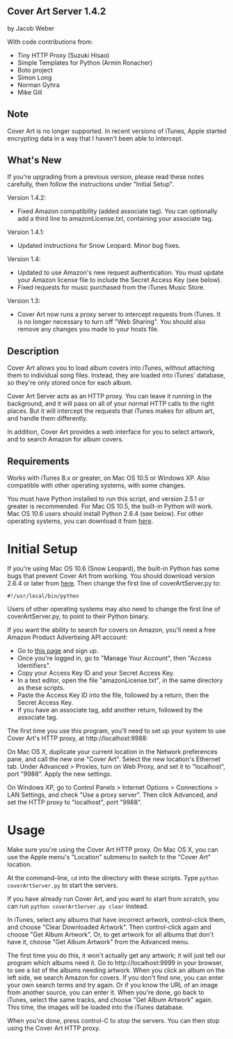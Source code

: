 Cover Art Server 1.4.2
----------------------
by Jacob Weber

With code contributions from:
* Tiny HTTP Proxy (Suzuki Hisao)
* Simple Templates for Python (Armin Ronacher)
* Boto project
* Simon Long
* Norman Gyhra
* Mike Gill


## Note
Cover Art is no longer supported. In recent versions of iTunes, Apple started encrypting data in a way that I haven't been able to intercept.


## What's New

If you're upgrading from a previous version, please read these notes carefully, then follow the instructions under "Initial Setup".

Version 1.4.2:
* Fixed Amazon compatibility (added associate tag). You can optionally add a third line to amazonLicense.txt, containing your associate tag.

Version 1.4.1:
* Updated instructions for Snow Leopard. Minor bug fixes.

Version 1.4:
* Updated to use Amazon's new request authentication. You must update your Amazon license file to include the Secret Access Key (see below).
* Fixed requests for music purchased from the iTunes Music Store.

Version 1.3:
* Cover Art now runs a proxy server to intercept requests from iTunes. It is no longer necessary to turn off "Web Sharing". You should also remove any changes you made to your hosts file.


## Description

Cover Art allows you to load album covers into iTunes, without attaching them to individual song files. Instead, they are loaded into iTunes' database, so they're only stored once for each album.

Cover Art Server acts as an HTTP proxy. You can leave it running in the background, and it will pass on all of your normal HTTP calls to the right places. But it will intercept the requests that iTunes makes for album art, and handle them differently.

In addition, Cover Art provides a web interface for you to select artwork, and to search Amazon for album covers.


## Requirements

Works with iTunes 8.x or greater, on Mac OS 10.5 or Windows XP. Also compatible with other operating systems, with some changes.

You must have Python installed to run this script, and version 2.5.1 or greater is recommended. For Mac OS 10.5, the built-in Python will work. Mac OS 10.6 users should install Python 2.6.4 (see below). For other operating systems, you can download it from [here](http://www.python.org/download/).


# Initial Setup

If you're using Mac OS 10.6 (Snow Leopard), the built-in Python has some bugs that prevent Cover Art from working. You should download version 2.6.4 or later from [here](http://python.org/download/). Then change the first line of coverArtServer.py to:
```
#!/usr/local/bin/python
```

Users of other operating systems may also need to change the first line of coverArtServer.py, to point to their Python binary.

If you want the ability to search for covers on Amazon, you'll need a free Amazon Product Advertising API account:
* Go to [this page](https://affiliate-program.amazon.com/gp/advertising/api/detail/main.html) and sign up.
* Once you're logged in, go to "Manage Your Account", then "Access Identifiers".
* Copy your Access Key ID and your Secret Access Key.
* In a text editor, open the file "amazonLicense.txt", in the same directory as these scripts.
* Paste the Access Key ID into the file, followed by a return, then the Secret Access Key.
* If you have an associate tag, add another return, followed by the associate tag.

The first time you use this program, you'll need to set up your system to use Cover Art's HTTP proxy, at http://localhost:9988:

On Mac OS X, duplicate your current location in the Network preferences pane, and call the new one "Cover Art". Select the new location's Ethernet tab. Under Advanced > Proxies, turn on Web Proxy, and set it to "localhost", port "9988". Apply the new settings.

On Windows XP, go to Control Panels > Internet Options > Connections > LAN Settings, and check "Use a proxy server". Then click Advanced, and set the HTTP proxy to "localhost", port "9988".


# Usage

Make sure you're using the Cover Art HTTP proxy. On Mac OS X, you can use the Apple menu's "Location" submenu to switch to the "Cover Art" location.

At the command-line, `cd` into the directory with these scripts. Type `python coverArtServer.py` to start the servers.

If you have already run Cover Art, and you want to start from scratch, you can run `python coverArtServer.py clear` instead.

In iTunes, select any albums that have incorrect artwork, control-click them, and choose "Clear Downloaded Artwork". Then control-click again and choose "Get Album Artwork". Or, to get artwork for all albums that don't have it, choose "Get Album Artwork" from the Advanced menu.

The first time you do this, it won't actually get any artwork; it will just tell our program which albums need it. Go to http://localhost:9999 in your browser, to see a list of the albums needing artwork. When you click an album on the left side, we search Amazon for covers. If you don't find one, you can enter your own search terms and try again. Or if you know the URL of an image from another source, you can enter it. When you're done, go back to iTunes, select the same tracks, and choose "Get Album Artwork" again. This time, the images will be loaded into the iTunes database.

When you're done, press control-C to stop the servers. You can then stop using the Cover Art HTTP proxy.
